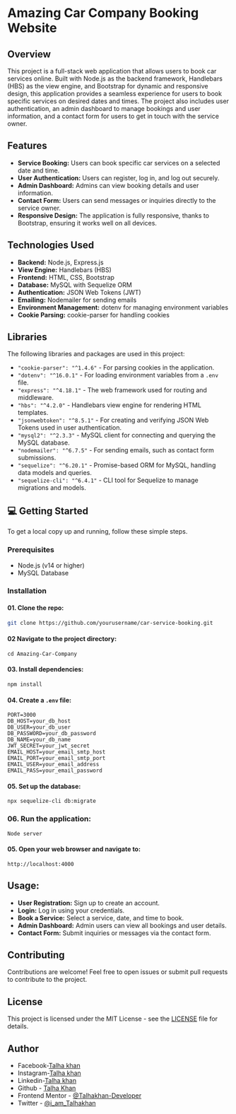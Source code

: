 # Amazing Car Company Booking Website

## Overview

This project is a full-stack web application that allows users to book car services online. Built with Node.js as the backend framework, Handlebars (HBS) as the view engine, and Bootstrap for dynamic and responsive design, this application provides a seamless experience for users to book specific services on desired dates and times. The project also includes user authentication, an admin dashboard to manage bookings and user information, and a contact form for users to get in touch with the service owner.

## Features

- **Service Booking:** Users can book specific car services on a selected date and time.
- **User Authentication:** Users can register, log in, and log out securely.
- **Admin Dashboard:** Admins can view booking details and user information.
- **Contact Form:** Users can send messages or inquiries directly to the service owner.
- **Responsive Design:** The application is fully responsive, thanks to Bootstrap, ensuring it works well on all devices.

## Technologies Used

- **Backend:** Node.js, Express.js
- **View Engine:** Handlebars (HBS)
- **Frontend:** HTML, CSS, Bootstrap
- **Database:** MySQL with Sequelize ORM
- **Authentication:** JSON Web Tokens (JWT)
- **Emailing:** Nodemailer for sending emails
- **Environment Management:** dotenv for managing environment variables
- **Cookie Parsing:** cookie-parser for handling cookies

## Libraries

The following libraries and packages are used in this project:

- `"cookie-parser": "^1.4.6"` - For parsing cookies in the application.
- `"dotenv": "^16.0.1"` - For loading environment variables from a `.env` file.
- `"express": "^4.18.1"` - The web framework used for routing and middleware.
- `"hbs": "^4.2.0"` - Handlebars view engine for rendering HTML templates.
- `"jsonwebtoken": "^8.5.1"` - For creating and verifying JSON Web Tokens used in user authentication.
- `"mysql2": "^2.3.3"` - MySQL client for connecting and querying the MySQL database.
- `"nodemailer": "^6.7.5"` - For sending emails, such as contact form submissions.
- `"sequelize": "^6.20.1"` - Promise-based ORM for MySQL, handling data models and queries.
- `"sequelize-cli": "^6.4.1"` - CLI tool for Sequelize to manage migrations and models.

## 💻 Getting Started

To get a local copy up and running, follow these simple steps.

### Prerequisites

- Node.js (v14 or higher)
- MySQL Database

### Installation

#### 01. Clone the repo:

```bash
git clone https://github.com/yourusername/car-service-booking.git
```

#### 02 Navigate to the project directory:

```
cd Amazing-Car-Company
```
#### 03. Install dependencies:

```npm
npm install
```
#### 04. Create a `.env` file:

```
PORT=3000
DB_HOST=your_db_host
DB_USER=your_db_user
DB_PASSWORD=your_db_password
DB_NAME=your_db_name
JWT_SECRET=your_jwt_secret
EMAIL_HOST=your_email_smtp_host
EMAIL_PORT=your_email_smtp_port
EMAIL_USER=your_email_address
EMAIL_PASS=your_email_password
```

#### 05. Set up the database:

```
npx sequelize-cli db:migrate
```

### 06. Run the application:

```
Node server
```

#### 05. Open your web browser and navigate to:

```
http://localhost:4000
```

## Usage:
- **User Registration:** Sign up to create an account.
- **Login:** Log in using your credentials.
- **Book a Service:** Select a service, date, and time to book.
- **Admin Dashboard:** Admin users can view all bookings and user details.
- **Contact Form:** Submit inquiries or messages via the contact form.

## Contributing

Contributions are welcome! Feel free to open issues or submit pull requests to contribute to the project.

## License

This project is licensed under the MIT License - see the [LICENSE](LICENSE) file for details.

## Author

- Facebook-[Talha khan](https://www.facebook.com/iamTalhaKhn/)
- Instagram-[Talha khan](https://www.instagram.com/i_am_talhakhan/)
- Linkedin-[Talha khan](https://linkedin.com/in/imtalhakhan)
- Github - [Talha Khan](https://github.com/Talhakhan-Developer)
- Frontend Mentor - [@Talhakhan-Developer](https://www.frontendmentor.io/profile/Talhakhan-Developer)
- Twitter - [@i_am_Talhakhan](https://twitter.com/i_am_Talhakhan)

